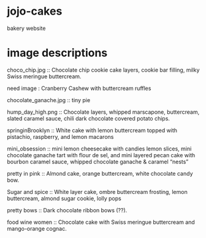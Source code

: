 # jojo-cakes
bakery website

# image descriptions
choco_chip.jpg :: Chocolate chip cookie cake layers, cookie bar filling, milky Swiss meringue buttercream.

need image : Cranberry Cashew with buttercream ruffles

chocolate_ganache.jpg :: tiny pie 

hump_day_high.png :: Chocolate layers, whipped marscapone, buttercream, slated caramel sauce, chili dark chocolate covered potato chips.

springinBrooklyn :: White cake with lemon buttercream topped with pistachio, raspberry, and lemon macarons

mini_obsession :: mini lemon cheesecake with candies lemon slices, mini chocolate ganache tart with flour de sel, and mini layered pecan cake with bourbon caramel sauce, whipped chocolate ganache & caramel “nests”

pretty in pink :: Almond cake, orange buttercream, white chocolate candy bow.

Sugar and spice :: White layer cake, ombre buttercream frosting, lemon buttercream, almond sugar cookie, lolly pops

pretty bows :: Dark chocolate ribbon bows (??).

food wine women :: Chocolate cake with Swiss meringue buttercream and mango-orange cognac.


